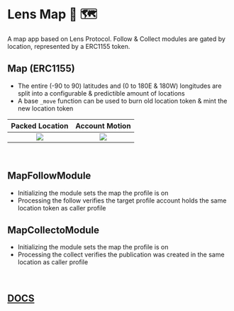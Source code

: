 # Lens Map 🌱 🗺️

A map app based on Lens Protocol. Follow & Collect modules are gated by location, represented by a ERC1155 token.

## Map (ERC1155)
- The entire (-90 to 90) latitudes and (0 to 180E & 180W) longitudes are split into a configurable & predictible amount of locations
- A base `_move` function can be used to burn old location token & mint the new location token

Packed Location             |  Account Motion
:-------------------------:|:-------------------------:
![](https://i.imgur.com/axSt3eK.png)  |  ![](https://i.imgur.com/AzdXqKS.png)


<br/>

## MapFollowModule

- Initializing the module sets the map the profile is on
- Processing the follow verifies the target profile account holds the same location token as caller profile

## MapCollectoModule

- Initializing the module sets the map the profile is on
- Processing the collect verifies the publication was created in the same location as caller profile
  

<br/>

## [DOCS](docs/src/SUMMARY.md)
